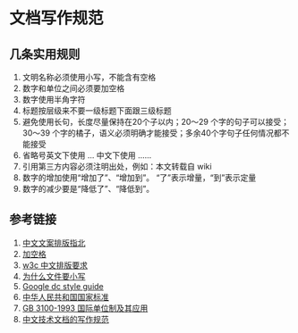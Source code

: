# 文档写作规范

## 几条实用规则
1. 文明名称必须使用小写，不能含有空格
2. 数字和单位之间必须要加空格
3. 数字使用半角字符
4. 标题按层级来不要一级标题下面跟三级标题
5. 避免使用长句，长度尽量保持在20个子以内；20～29 个字的句子可以接受；30～39 个字的橘子，语义必须明确才能接受；多余40个字句子任何情况都不能接受
6. 省略号英文下使用 ... 中文下使用 ......
7. 引用第三方内容必须注明出处，例如：本文转载自 wiki
8. 数字的增加使用“增加了”、“增加到”。 “了”表示增量，“到”表示定量
9. 数字的减少要是“降低了”、“降低到”。



## 参考链接
1. [中文文案排版指北](https://github.com/sparanoid/chinese-copywriting-guidelines)
2. [加空格](https://github.com/vinta/pangu.js)
3. [w3c 中文排版要求](https://w3c.github.io/clreq/)
4. [为什么文件要小写](http://www.ruanyifeng.com/blog/2017/02/filename-should-be-lowercase.html)
5. [Google dc style guide](https://developers.google.com/style/)
6. [中华人民共和国国家标准](http://www.moe.gov.cn/ewebeditor/uploadfile/2015/01/13/20150113091154536.pdf)
7. [GB 3100-1993 国际单位制及其应用](https://zh.wikisource.org/zh-hans/GB_3100-1993_%E5%9B%BD%E9%99%85%E5%8D%95%E4%BD%8D%E5%88%B6%E5%8F%8A%E5%85%B6%E5%BA%94%E7%94%A8)
8. [中文技术文档的写作规范](https://github.com/ruanyf/document-style-guide)